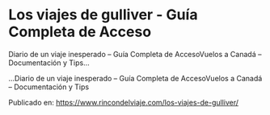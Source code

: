 # Los viajes de gulliver - Guía Completa de Acceso

Diario de un viaje inesperado &#8211; Guía Completa de AccesoVuelos a Canadá &#8211; Documentación y Tips...

...Diario de un viaje inesperado &#8211; Guía Completa de AccesoVuelos a Canadá &#8211; Documentación y Tips

Publicado en: https://www.rincondelviaje.com/los-viajes-de-gulliver/